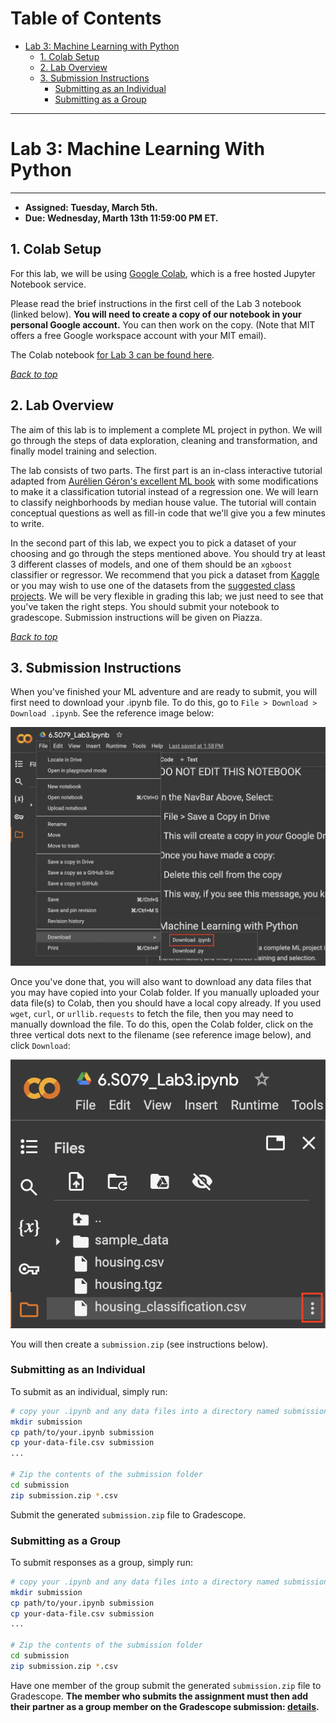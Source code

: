 Table of Contents
=================
- [Lab 3: Machine Learning with Python](#machine-learning-with-python)
  * [1. Colab Setup](#1-colab-setup)
  * [2. Lab Overview](#2-lab-overview)
  * [3. Submission Instructions](#3-submission-instructions)
    * [Submitting as an Individual](#submitting-as-an-individual)
    * [Submitting as a Group](#submitting-as-a-group)

---
# Lab 3: Machine Learning With Python
---
* **Assigned: Tuesday, March 5th.**
* **Due: Wednesday, Marth 13th 11:59:00 PM ET.**


## 1. Colab Setup
For this lab, we will be using [Google Colab](https://colab.google/), which is a free hosted Jupyter Notebook service.

Please read the brief instructions in the first cell of the Lab 3 notebook (linked below). **You will need to create a copy of our notebook in your personal Google account.** You can then work on the copy. (Note that MIT offers a free Google workspace account with your MIT email).

The Colab notebook [for Lab 3 can be found here](https://colab.research.google.com/drive/11DuvUNfECCoTzU7BDlN1R-_J3FhFantG#scrollTo=fG9jiyOITqdU).

[*Back to top*](#table-of-contents)

## 2. Lab Overview
The aim of this lab is to implement a complete ML project in python. We will go through the steps of data exploration, cleaning and transformation, and finally model training and selection.

The lab consists of two parts. The first part is an in-class interactive tutorial adapted from [Aurélien Géron's excellent ML book](https://github.com/ageron/handson-ml2) with some modifications to make it a classification tutorial instead of a regression one. We will learn to classify neighborhoods by median house value. The tutorial will contain conceptual questions as well as fill-in code that we'll give you a few minutes to write.

In the second part of this lab, we expect you to pick a dataset of your choosing and go through the steps mentioned above. You should try at least 3 different classes of models, and one of them should be an `xgboost` classifier or regressor. We recommend that you pick a dataset from [Kaggle](https://www.kaggle.com/) or you may wish to use one of the datasets from the [suggested class projects](https://docs.google.com/document/d/1SeMe16GsJZ4hODnZMq0XIOmoaKqcZGEqZt6vUkDbVCw/edit#heading=h.3yq3z6uw5bnz). We will be very flexible in grading this lab; we just need to see that you've taken the right steps. You should submit your notebook to gradescope. Submission instructions will be given on Piazza.

[*Back to top*](#table-of-contents)

## 3. Submission Instructions
When you've finished your ML adventure and are ready to submit, you will first need to download your .ipynb file. To do this, go to `File > Download > Download .ipynb`. See the reference image below:

![download-ipynb](readme-imgs/download_ipynb.png)

Once you've done that, you will also want to download any data files that you may have copied into your Colab folder. If you manually uploaded your data file(s) to Colab, then you should have a local copy already. If you used `wget`, `curl`, or `urllib.requests` to fetch the file, then you may need to manually download the file. To do this, open the Colab folder, click on the three vertical dots next to the filename (see reference image below), and click `Download`:

![download-data](readme-imgs/download_data.png)

You will then create a `submission.zip` (see instructions below).

### Submitting as an Individual
To submit as an individual, simply run:
```sh
# copy your .ipynb and any data files into a directory named submission
mkdir submission
cp path/to/your.ipynb submission
cp your-data-file.csv submission
...

# Zip the contents of the submission folder
cd submission
zip submission.zip *.csv
```

Submit the generated `submission.zip` file to Gradescope.

### Submitting as a Group
To submit responses as a group, simply run:
```sh
# copy your .ipynb and any data files into a directory named submission
mkdir submission
cp path/to/your.ipynb submission
cp your-data-file.csv submission
...

# Zip the contents of the submission folder
cd submission
zip submission.zip *.csv
```

Have one member of the group submit the generated `submission.zip` file to Gradescope. **The member who submits the assignment must then add their partner as a group member on the Gradescope submission: [details](https://help.gradescope.com/article/m5qz2xsnjy-student-add-group-members).**
